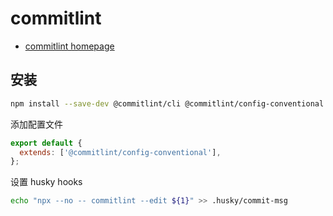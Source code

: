 # commitlint

- [commitlint homepage](https://commitlint.js.org/)

## 安装

```bash npm2yarn
npm install --save-dev @commitlint/cli @commitlint/config-conventional
```

添加配置文件

```js title='commitlint.config.js'
export default {
  extends: ['@commitlint/config-conventional'],
};
```

设置 husky hooks

```bash
echo "npx --no -- commitlint --edit ${1}" >> .husky/commit-msg
```
